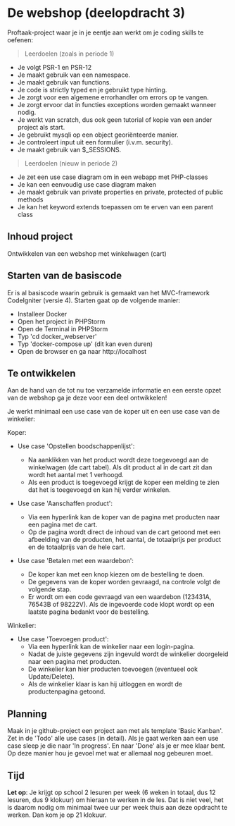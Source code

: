 # De webshop (deelopdracht 3)
Proftaak-project waar je in je eentje aan werkt om je coding skills te oefenen:

>Leerdoelen (zoals in periode 1)
* Je volgt PSR-1 en PSR-12
* Je maakt gebruik van een namespace.
* Je maakt gebruik van functions.
* Je code is strictly typed en je gebruikt type hinting.
* Je zorgt voor een algemene errorhandler om errors op te vangen.
* Je zorgt ervoor dat in functies exceptions worden gemaakt wanneer nodig.
* Je werkt van scratch, dus ook geen tutorial of kopie van een ander project als start.
* Je gebruikt mysqli op een object georiënteerde manier.
* Je controleert input uit een formulier (i.v.m. security).
* Je maakt gebruik van $_SESSIONS.

>Leerdoelen (nieuw in periode 2)
* Je zet een use case diagram om in een webapp met PHP-classes
* Je kan een eenvoudig use case diagram maken
* Je maakt gebruik van private properties en private, protected of public methods
* Je kan het keyword extends toepassen om te erven van een parent class

## Inhoud project
Ontwikkelen van een webshop met winkelwagen (cart)

## Starten van de basiscode
Er is al basiscode waarin gebruik is gemaakt van het MVC-framework CodeIgniter (versie 4). Starten gaat op de volgende manier:
 * Installeer Docker
 * Open het project in PHPStorm
 * Open de Terminal in PHPStorm
 * Typ 'cd docker_webserver'
 * Typ 'docker-compose up' (dit kan even duren)
 * Open de browser en ga naar http://localhost
    
## Te ontwikkelen
Aan de hand van de tot nu toe verzamelde informatie en een eerste opzet van de webshop ga je deze voor een deel ontwikkelen!

Je werkt minimaal een use case van de koper uit en een use case van de winkelier:

Koper:
* Use case 'Opstellen boodschappenlijst':
  * Na aanklikken van het product wordt deze toegevoegd aan de winkelwagen (de cart tabel).
   Als dit product al in de cart zit dan wordt het aantal met 1 verhoogd.
  * Als een product is toegevoegd krijgt de koper een melding te zien dat het is toegevoegd en kan hij verder winkelen.  
* Use case 'Aanschaffen product':
  * Via een hyperlink kan de koper van de pagina met producten naar een pagina met de cart.
  * Op de pagina wordt direct de inhoud van de cart getoond met een afbeelding van de producten,
  het aantal, de totaalprijs per product en de totaalprijs van de hele cart.
 
* Use case 'Betalen met een waardebon':
  * De koper kan met een knop kiezen om de bestelling te doen.
  * De gegevens van de koper worden gevraagd, na controle volgt de volgende stap.
  * Er wordt om een code gevraagd van een waardebon (123431A, 76543B of 98222V). 
  Als de ingevoerde code klopt wordt op een laatste pagina bedankt voor de bestelling. 

Winkelier:
* Use case 'Toevoegen product':
  * Via een hyperlink kan de winkelier naar een login-pagina.
  * Nadat de juiste gegevens zijn ingevuld wordt de winkelier doorgeleid naar
  een pagina met producten. 
  * De winkelier kan hier producten toevoegen (eventueel ook Update/Delete).
  * Als de winkelier klaar is kan hij uitloggen en wordt de productenpagina getoond.  
    

## Planning
Maak in je github-project een project aan met als template 'Basic Kanban'.
Zet in de 'Todo' alle use cases (in detail). 
Als je gaat werken aan een use case sleep je die naar 'In progress'. En naar 'Done' als je er mee klaar bent.
Op deze manier hou je gevoel met wat er allemaal nog gebeuren moet.

## Tijd
**Let op**: Je krijgt op school 2 lesuren per week (6 weken in totaal, dus 12 lesuren, dus 9 klokuur) om hieraan te werken in de les. Dat is niet veel, het is daarom nodig om minimaal twee uur per week thuis aan deze opdracht te werken. Dan kom je op 21 klokuur. 
